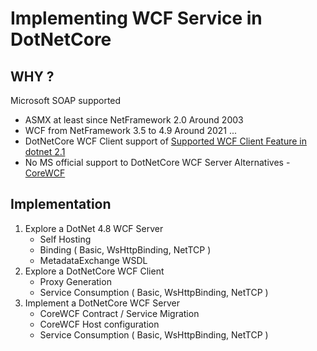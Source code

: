 # Implementing WCF Service in DotNetCore

## WHY ?

Microsoft SOAP supported 
- ASMX at least since NetFramework 2.0
    Around 2003
- WCF from NetFramework 3.5 to 4.9
    Around 2021 ...
- DotNetCore WCF Client support of 
    [Supported WCF Client Feature in dotnet 2.1](https://github.com/dotnet/wcf/blob/main/release-notes/SupportedFeatures-v2.1.0.md)
- No MS official support to DotNetCore WCF Server
    Alternatives
        - [CoreWCF](https://github.com/CoreWCF/CoreWCF)


## Implementation

1. Explore a DotNet 4.8 WCF Server
    - Self Hosting
    - Binding ( Basic, WsHttpBinding, NetTCP )
    - MetadataExchange WSDL
2. Explore a DotNetCore WCF Client
    - Proxy Generation
    - Service Consumption ( Basic, WsHttpBinding, NetTCP )
3. Implement a DotNetCore WCF Server
    - CoreWCF Contract / Service Migration
    - CoreWCF Host configuration
    - Service Consumption ( Basic, WsHttpBinding, NetTCP )
